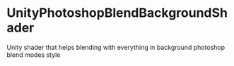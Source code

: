 # UnityPhotoshopBlendBackgroundShader
Unity shader that helps blending with everything in background photoshop blend modes style
